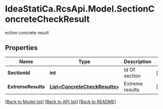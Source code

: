 # IdeaStatiCa.RcsApi.Model.SectionConcreteCheckResult
ection concrete result

## Properties

Name | Type | Description | Notes
------------ | ------------- | ------------- | -------------
**SectionId** | **int** | Id Of section | [optional] 
**ExtremeResults** | [**List&lt;ConcreteCheckResults&gt;**](ConcreteCheckResults.md) | Extreme results | [optional] 

[[Back to Model list]](../README.md#documentation-for-models) [[Back to API list]](../README.md#documentation-for-api-endpoints) [[Back to README]](../README.md)

